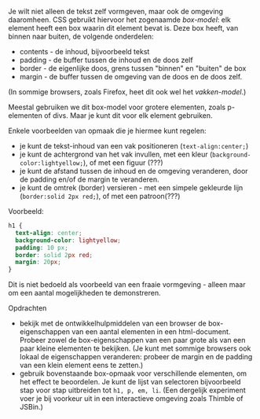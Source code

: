 Je wilt niet alleen de tekst zelf vormgeven, maar ook de omgeving daaromheen. CSS gebruikt hiervoor het zogenaamde *box-model*: elk element heeft een box waarin dit element bevat is. Deze box heeft, van binnen naar buiten, de volgende onderdelen:

* contents - de inhoud, bijvoorbeeld tekst
* padding - de buffer tussen de inhoud en de doos zelf
* border -  de eigenlijke doos, grens tussen "binnen" en "buiten" de box
* margin - de buffer tussen de omgeving van de doos en de doos zelf.

(In sommige browsers, zoals Firefox, heet dit ook wel het *vakken-model*.)

Meestal gebruiken we dit box-model voor grotere elementen, zoals p-elementen of divs. Maar je kunt dit voor elk element gebruiken.

Enkele voorbeelden van opmaak die je hiermee kunt regelen:

* je kunt de tekst-inhoud van een vak positioneren (`text-align:center;`)
* je kunt de achtergrond van het vak invullen, met een kleur (`background-color:lightyellow;`), of met een figuur (???)
* je kunt de afstand tussen de inhoud en de omgeving veranderen, door de padding en/of de margin te veranderen.
* je kunt de omtrek (border) versieren - met een simpele gekleurde lijn (`border:solid 2px red;`), of met een patroon(???)

Voorbeeld:

```css
h1 {
  text-align: center;
  background-color: lightyellow;
  padding: 10 px;
  border: solid 2px red;
  margin: 20px;
}
```

Dit is niet bedoeld als voorbeeld van een fraaie vormgeving - alleen maar om een aantal mogelijkheden te demonstreren.

Opdrachten

* bekijk met de ontwikkelhulpmiddelen van een browser de box-eigenschappen van een aantal elementen in een html-document. Probeer zowel de box-eigenschappen van een paar grote als van een paar kleine elementen te bekijken. (Je kunt met sommige browsers ook lokaal de eigenschappen veranderen: probeer de margin en de padding van een klein element eens te zetten.)
* gebruik bovenstaande box-opmaak voor verschillende elementen, om het effect te beoordelen. Je kunt de lijst van selectoren bijvoorbeeld stap voor stap uitbreiden tot  `h1, p, em, li`. (Een dergelijk experiment voer je bij voorkeur uit in een interactieve omgeving zoals Thimble of JSBin.)
